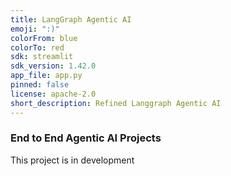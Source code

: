 ```yaml
---
title: LangGraph Agentic AI
emoji: ":)"
colorFrom: blue
colorTo: red
sdk: streamlit
sdk_version: 1.42.0
app_file: app.py
pinned: false
license: apache-2.0
short_description: Refined Langgraph Agentic AI
---
```


### End to End Agentic AI Projects
This project is in development
